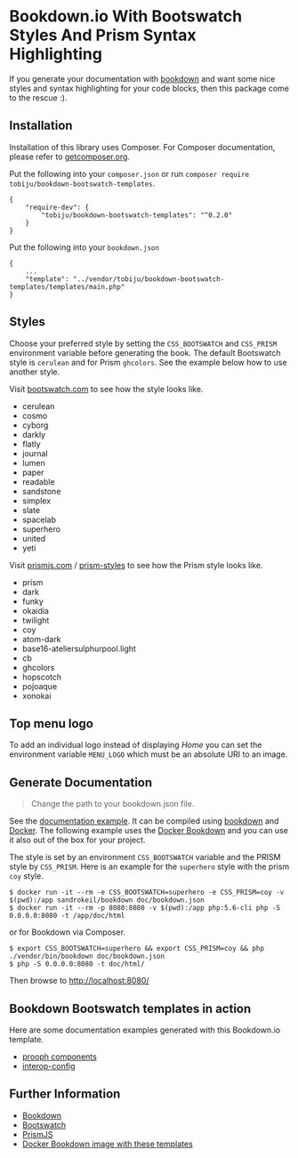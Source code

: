 # Bookdown.io With Bootswatch Styles And Prism Syntax Highlighting

If you generate your documentation with [bookdown](http://bookdown.io/) and want some nice styles and syntax highlighting 
for your code blocks, then this package come to the rescue :).

## Installation
Installation of this library uses Composer. For Composer documentation, please refer to
[getcomposer.org](http://getcomposer.org/).

Put the following into your `composer.json` or run `composer require tobiju/bookdown-bootswatch-templates`.

    {
        "require-dev": {
            "tobiju/bookdown-bootswatch-templates": "^0.2.0"
        }
    }

Put the following into your `bookdown.json`

```
{
    ...
    "template": "../vendor/tobiju/bookdown-bootswatch-templates/templates/main.php"
}
```

## Styles
Choose your preferred style by setting the `CSS_BOOTSWATCH` and `CSS_PRISM` environment variable before generating the book. 
The default Bootswatch style is `cerulean` and for Prism `ghcolors`. See the example below how to use another style.

Visit [bootswatch.com](https://bootswatch.com/) to see how the style looks like.

* cerulean
* cosmo
* cyborg
* darkly
* flatly
* journal
* lumen
* paper
* readable
* sandstone
* simplex
* slate
* spacelab
* superhero
* united
* yeti

Visit [prismjs.com](http://prismjs.com/) / [prism-styles](https://github.com/PrismJS/prism-themes) to see how the Prism style looks like.

* prism
* dark
* funky
* okaidia
* twilight
* coy
* atom-dark
* base16-ateliersulphurpool.light
* cb
* ghcolors
* hopscotch
* pojoaque
* xonokai

## Top menu logo
To add an individual logo instead of displaying *Home* you can set the environment variable `MENU_LOGO` which must be
an absolute URI to an image.

## Generate Documentation

> Change the path to your bookdown.json file.

See the [documentation example](https://github.com/tobiju/bookdown-bootswatch-templates-example). It can be compiled 
using [bookdown](http://bookdown.io) and [Docker](https://www.docker.com/).
The following example uses the [Docker Bookdown](https://hub.docker.com/r/sandrokeil/bookdown/) and you can use it also
out of the box for your project.

The style is set by an environment `CSS_BOOTSWATCH` variable and the PRISM style by `CSS_PRISM`. 
Here is an example for the `superhero` style with the prism `coy` style.

```console
$ docker run -it --rm -e CSS_BOOTSWATCH=superhero -e CSS_PRISM=coy -v $(pwd):/app sandrokeil/bookdown doc/bookdown.json
$ docker run -it --rm -p 8080:8080 -v $(pwd):/app php:5.6-cli php -S 0.0.0.0:8080 -t /app/doc/html
```

or for Bookdown via Composer.

```console
$ export CSS_BOOTSWATCH=superhero && export CSS_PRISM=coy && php ./vendor/bin/bookdown doc/bookdown.json
$ php -S 0.0.0.0:8080 -t doc/html/
```

Then browse to [http://localhost:8080/](http://localhost:8080/)

## Bookdown Bootswatch templates in action
Here are some documentation examples generated with this Bookdown.io template.

* [prooph components](http://getprooph.org/)
* [interop-config](http://sandrokeil.github.io/interop-config/)

## Further Information

* [Bookdown](https://github.com/bookdown/Bookdown.Bookdown)
* [Bootswatch](https://bootswatch.com/)
* [PrismJS](http://prismjs.com/)
* [Docker Bookdown image with these templates](https://hub.docker.com/r/sandrokeil/bookdown/)
